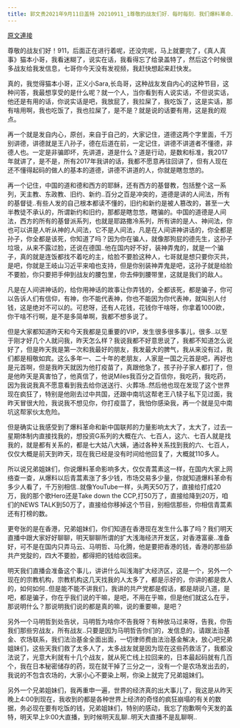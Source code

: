 ```yaml
---
title: 郭文贵2021年9月11日盖特 20210911_1尊敬的战友们好．每时每刻．我们爆料革命．新中国联邦都在拯救很多无辜的生命……和影响这个世界走向阳光！我们是这个世界上最伟大的正义的力量．共产党你完蛋了。
---
```


[原文連接](https://gnews.org/ThreadView/53482484)

尊敬的战友们好！911，后面正在进行着呢，还没完呢，马上就要完了，《真人真事》猫本小哥，我看迷糊了，说实在话，我看得忘了给录盖特了，然后这个时候很多战友给我发信息，七哥你今天没有发视频，我赶快想起来赶快发。


真的，我觉得猫本小哥，正义小Sara,长岛哥，这种战友发自内心的这种节目，这种问答，我最想享受的是什么呢？就一个人，当你看到有人说实话，不但说实话，他还是有用的话，你说实话是吧，我放屁了，我拉屎了，我吃饭了，这是实话，那有啥用啊，我也吃饭了，我也拉屎了，是不是？就是说的话要有用，这是我的观点。


再一个就是发自内心，原创，来自于自己的，大家记住，道德这两个字里面，千万别讲德，讲德就是王八孙子，德在后道在前，一定记住，讲德不讲道者不懂德，非德人也。一定是非骗即坏，先讲道，道是什么？道是行动，是数和标准，我2017年就讲了，是不是，所有2017年我讲的话，我都不愿意再往回讲了，但有人现在还不懂得起码的做人的基本的道德，讲德不讲道的人，你就是瞎忽悠的。


再一个记住，中国的道和德和西方的耶稣，还有西方的基督教，包括整个这一系列，天主教、东政教、旧约、新约..百分之百是冲突的，道德是讲的人间法，所有的基督徒..有些人发的自己根本都读不懂的，旧约和新约是被人篡改的，甚至一大半教徒不承认的，所谓新约和旧约，那都是瞎忽悠，瞎骗的。中国的道德是人间法，西方的所有的基督派系列，也就是耶路撒冷系列，所有讲的是人、神间法，你也可以讲是人听从神的人间法，它不是人间法，凡是在人间讲神讲话的，你全都是孙子，你全都是该死，你知道了吗？因为你在骗人，就像那狗屁的德先生，这孙子垃圾，从来不露过脸，还说在德国..他在国内好不好，装神弄鬼的，就是一个骗子，真的就是连饭都找不着吃的主，给脸不要脸这种人，七哥就是想只要你灭共，是吧，你就是王岐山习近平来咱也支持，但是你别装神弄鬼是吧，这孙子就是给脸不要脸，你只要把手伸到战友的腰包里，你去伸到腰带里，这就是我们的敌人。


凡是在人间讲神话的，给你用神话的故事让你弄钱的，全都该死，都是骗子，你可以告诉人们有信仰，有神，你不能代表神，你也不能因为你代表神，就叫别人付钱，这是绝对不可以的。可悲呀，还有人花钱，花钱你干啥呀，你拿着1000欧，你干啥不行啊，是不是多简单啊，我都不想多说了。


但是大家都知道昨天和今天我都是见重要的VIP，发生很多很多事儿，很多..以至于刚才好几个人就问我，昨天怎么样？我说我都不好意思说了，我都不知道怎么说好了，但是昨天我是第一次和我最好的朋友，我发最大的脾气，我从来没有过，我们都是相敬如宾。这么多年一、二十年的老朋友，人家是一国之元首是吧，再好也是元首啊，但是我昨天就因为他打疫苗了，真跟他急了，孩子孙子家人都打了，但是他昨天是真害怕了，他真信了，他说Miles我百分之百信你，我吃药，我吃药，因为我说我真不愿意看到我去给你送送行、火葬场..然后他也现在发现了这个世界现在疯狂了，特别是他刚去过中共国，还跟中南坑这帮老王八犊子私下见过面，我昨天冒很大险，我说我不想见你，你打疫苗了，我怕你感染我，再一个就是见中南坑这帮家伙太危险。


但是确实让我感受到了爆料革命和新中国联邦的力量影响太大了，太大了，过去一星期体制内直接找我的，想投资G系列的大概在六、七百人，这六、七百人就是找我的，就是都有关系的，都是七大姑八大姨，通过各种关系找到我的六、七百人，仅仅大概是前天到昨天，现在我已经是没有时间给他回复了，大概就110多人。


所以说兄弟姐妹们，你说爆料革命影响多大，仅仅青蒿素这一样，在国内大家上网络查一查，从爆料以后青蒿素涨了多少钱，市场交易多少量，你就知道爆料革命有多少人看了，千万别相信..就像YouTube一样，头两天50万了，直接给打成20万，我的那个歌Hero还是Take down the CCP,打50万了，直接给降到20万，咱们的NEWS TALK到50万了，直接给你移掉这个节目，别相信那些，你相信青蒿素还有打榜的数。


更夸张的是在香港，兄弟姐妹们，你们知道在香港现在发生什么事了吗？我们明天直播中跟大家好好聊聊，明天聊聊所谓的扩大浅海经济开发区，对香港富豪..准备好，可不是在国内只弄马云、马明哲、马化腾，他是要把香港的钱，香港的那些舔共产党腚的，四大不要脸，都得把的钱给收回来。


明天我们直播会准备这个事儿，讲讲什么叫浅海扩大经济区，这是一个，另外一个现在的宗教机构，宗教机构这几天找我的人太多了，都是示好的，你讲的都是救人的，如何如何..但是能不能不讲我们，我讲的共产党都是假话，都是胡说八道，是吧，都是骗子，你在乎我们说的干嘛，是吧，不用在乎嘛，但是他们就这么在乎，那说明什么？那说明我们说的都是真的嘛，说的重要嘛，是吧？


另外一个马明哲到处告状，马明哲为啥你不告我呀？有种放马过来呀，告我，你告我们那些穷战友，所有战友..只要是因为马明哲告你们的，发信息的，请跟法治基金、农场联系，我们法治基金全面出面，一切律师费由法治基金解决，放心吧兄弟姐妹们，这些天我们救了太多人了，太多战友就是因为现在这些药救活了，我都没法说了，光意大利就有十几个战友，就从死亡线上拉回来的，日本最起码就有几百个，我在日本秘密储存的药，现在就干掉了三分之一，没有一个是农场发出去的，我说的不包含农场的，大家小心不要染上啊，你染上就完了兄弟姐妹们。


另外一个兄弟姐妹们，我再重申一遍，世界的经济真的出大事儿了，我这是从昨天晚上4:00到现在，我收到的都是各种世界上经济的奇怪的疯狂崩塌的有关的数据，务必现在要有吃饭的钱，兄弟姐妹们，特别的感动，我忘了抱歉啊今天发的盖特，明天早上9:00大直播，到时候明天乱聊..明天大直播不是乱聊啊..

